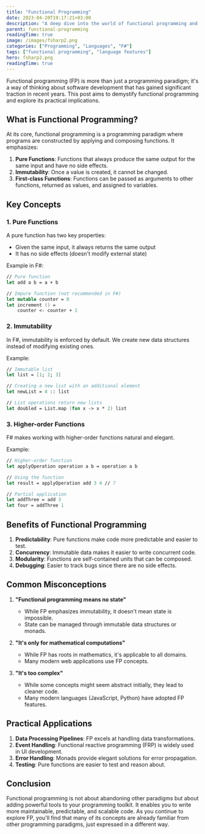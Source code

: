 ```yaml
---
title: "Functional Programming"
date: 2023-04-20T19:17:21+03:00
description: "A deep dive into the world of functional programming and its practical implications"
parent: functional-programming
readingTime: true
image: /images/fsharp2.png
categories: ["Programming", "Languages", "F#"]
tags: ["functional programming", "language features"]
hero: fsharp2.png
readingTime: true
---
```


Functional programming (FP) is more than just a programming paradigm; it's a way of thinking about software development that has gained significant traction in recent years. This post aims to demystify functional programming and explore its practical implications.

## What is Functional Programming?

At its core, functional programming is a programming paradigm where programs are constructed by applying and composing functions. It emphasizes:

1. **Pure Functions**: Functions that always produce the same output for the same input and have no side effects.
2. **Immutability**: Once a value is created, it cannot be changed.
3. **First-class Functions**: Functions can be passed as arguments to other functions, returned as values, and assigned to variables.

## Key Concepts

### 1. Pure Functions
A pure function has two key properties:
- Given the same input, it always returns the same output
- It has no side effects (doesn't modify external state)

Example in F#:
```fsharp
// Pure function
let add a b = a + b

// Impure function (not recommended in F#)
let mutable counter = 0
let increment () = 
    counter <- counter + 1
```

### 2. Immutability
In F#, immutability is enforced by default. We create new data structures instead of modifying existing ones.

Example:
```fsharp
// Immutable list
let list = [1; 2; 3]

// Creating a new list with an additional element
let newList = 4 :: list

// List operations return new lists
let doubled = List.map (fun x -> x * 2) list
```

### 3. Higher-order Functions
F# makes working with higher-order functions natural and elegant.

Example:
```fsharp
// Higher-order function
let applyOperation operation a b = operation a b

// Using the function
let result = applyOperation add 3 4 // 7

// Partial application
let addThree = add 3
let four = addThree 1
```

## Benefits of Functional Programming

1. **Predictability**: Pure functions make code more predictable and easier to test.
2. **Concurrency**: Immutable data makes it easier to write concurrent code.
3. **Modularity**: Functions are self-contained units that can be composed.
4. **Debugging**: Easier to track bugs since there are no side effects.

## Common Misconceptions

1. **"Functional programming means no state"**
   - While FP emphasizes immutability, it doesn't mean state is impossible.
   - State can be managed through immutable data structures or monads.

2. **"It's only for mathematical computations"**
   - While FP has roots in mathematics, it's applicable to all domains.
   - Many modern web applications use FP concepts.

3. **"It's too complex"**
   - While some concepts might seem abstract initially, they lead to cleaner code.
   - Many modern languages (JavaScript, Python) have adopted FP features.

## Practical Applications

1. **Data Processing Pipelines**: FP excels at handling data transformations.
2. **Event Handling**: Functional reactive programming (FRP) is widely used in UI development.
3. **Error Handling**: Monads provide elegant solutions for error propagation.
4. **Testing**: Pure functions are easier to test and reason about.

## Conclusion

Functional programming is not about abandoning other paradigms but about adding powerful tools to your programming toolkit. It enables you to write more maintainable, predictable, and scalable code. As you continue to explore FP, you'll find that many of its concepts are already familiar from other programming paradigms, just expressed in a different way.
